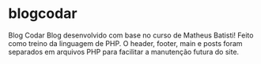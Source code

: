 # blogcodar
 Blog Codar 
Blog desenvolvido com base no curso de Matheus Batisti! Feito como treino da linguagem de PHP. O header, footer, main e posts foram separados em arquivos PHP para facilitar a manutenção futura do site.
